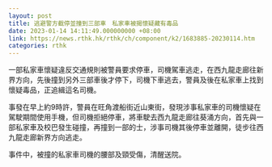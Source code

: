 ```yaml
---
layout: post
title: 逃避警方截停並撞到三部車　私家車被揭懷疑藏有毒品
date: 2023-01-14 14:11:49.000000000 +08:00
link: https://news.rthk.hk/rthk/ch/component/k2/1683885-20230114.htm
categories: rthk
---
```


一部私家車懷疑違反交通規則被警員要求停車，司機駕車逃走，在西九龍走廊往新界方向，先後撞到另外三部車後才停下，司機下車逃去，警員及後在私家車上找到懷疑毒品，正追緝這名司機。

事發在早上約9時許，警員在旺角渡船街近山東街，發現涉事私家車的司機懷疑在駕駛期間使用手機，但司機拒絕停車，將車駛去西九龍走廊往葵涌方向，首先與一部私家車及校巴發生碰撞，再撞到一部的士，涉事司機其後停車並離開，徒步往西九龍走廊新界方向逃走。

事件中，被撞的私家車司機的腰部及頸受傷，清醒送院。
